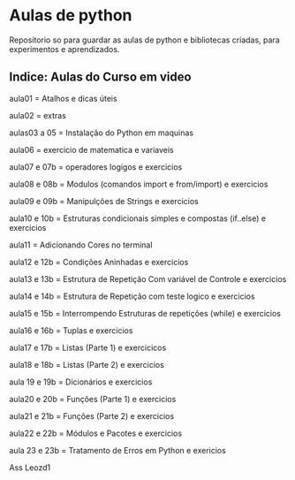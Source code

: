 # Aulas de python
 Repositorio so para guardar as aulas de python e bibliotecas criadas,
 para experimentos e aprendizados.

Indice:
Aulas do Curso em video 
----------------------------
aula01 = Atalhos e dicas úteis

aula02 = extras

aulas03 a 05 = Instalação do Python em maquinas

aula06 = exercicio de matematica  e variaveis

aula07 e 07b = operadores logigos e exercicios

aula08 e 08b = Modulos (comandos import e from/import) e exercicios

aula09 e 09b = Manipulções de Strings e exercicios

aula10 e 10b = Estruturas condicionais simples e compostas (if..else) e exercicios

aula11 = Adicionando Cores no terminal

aula12 e 12b = Condições Aninhadas e exercicios

aula13 e 13b = Estrutura de Repetição Com variável de Controle e exercicios

aula14 e 14b = Estrutura de Repetição com teste logico e exercicios

aula15 e 15b = Interrompendo Estruturas de repetições (while) e exercicios

aula16 e 16b = Tuplas e exercicios

aula17 e 17b = Listas (Parte 1) e exercicicos

aula18 e 18b = Listas (Parte 2) e exercicios

aula 19 e 19b = Dicionários e exercicios

aula20 e 20b = Funções (Parte 1) e exercicios

aula21 e 21b = Funções (Parte 2) e exercicios

aula22 e 22b = Módulos e Pacotes e exercicios

aula 23 e 23b = Tratamento de Erros em Python e exericios

Ass Leozd1
